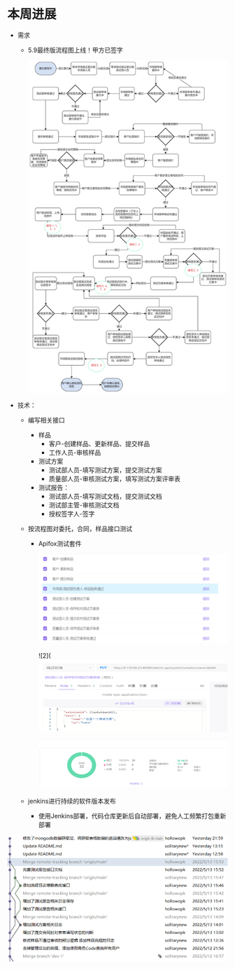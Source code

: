 # 本周进展

- 需求

  - 5.9最终版流程图上线！甲方已签字

    ![1](业务流程/最终版流程图.jpg)

- 技术：

  - 编写相关接口

    - 样品
      - 客户-创建样品、更新样品、提交样品
      - 工作人员-审核样品
    - 测试方案
      - 测试部人员-填写测试方案，提交测试方案
      - 质量部人员-审核测试方案，填写测试方案评审表
    - 测试报告：
      - 测试部人员-填写测试文档，提交测试文档
      - 测试部主管-审核测试文档
      - 授权签字人-签字

  - 按流程图对委托，合同，样品接口测试

    - Apifox测试套件

      ![2](每周进展-B组-5.16.assets/test1.png)

      ![2](![2](每周进展-B组-5.16.assets/test2.png)

      ![2](每周进展-B组-5.16.assets/test3.png)

  - jenkins进行持续的软件版本发布

    - 使用Jenkins部署，代码仓库更新后自动部署，避免人工频繁打包重新部署

![4](每周进展-B组-5.16.assets/content.png)
